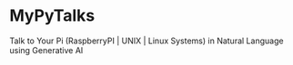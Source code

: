 # MyPyTalks
Talk to Your Pi (RaspberryPI | UNIX | Linux Systems) in Natural Language using Generative AI
